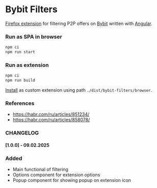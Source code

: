 # Bybit Filters

[Firefox extension](https://addons.mozilla.org/en-US/firefox/extensions/) for filtering P2P offers on [Bybit](https://www.bybit.com/ru-RU/fiat/trade/otc/buy/USDT/RUB) written with [Angular](https://angular.dev/).

### Run as SPA in browser

```bash
npm ci
npm run start
```

### Run as extension

```bash
npm ci
npm run build
```

[Install](https://developer.mozilla.org/en-US/docs/Mozilla/Add-ons/WebExtensions/Your_first_WebExtension#installing) as custom extension using path `./dist/bybit-filters/browser`.

### References

- https://habr.com/ru/articles/851234/
- https://habr.com/ru/articles/858078/

### CHANGELOG

#### [1.0.0] - 09.02.2025

### Added

- Main functional of filtering
- Options component for extension options
- Popup component for showing popup on extension icon

